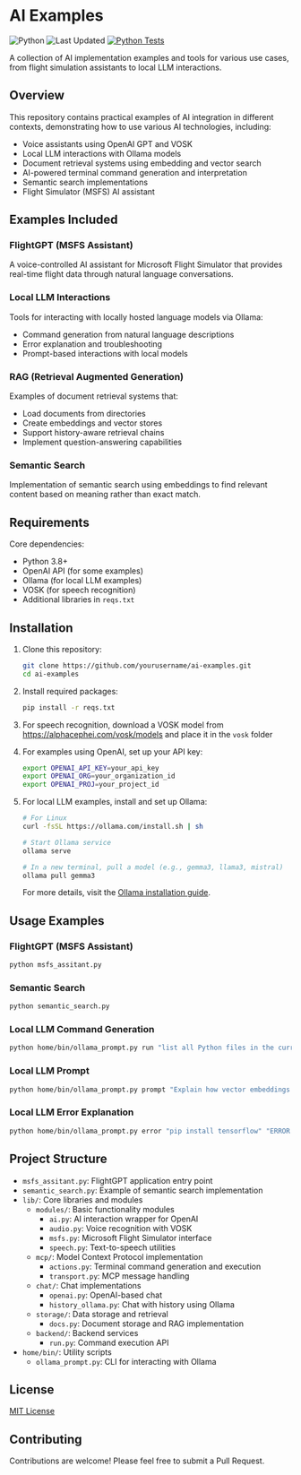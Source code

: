 # AI Examples

![Python](https://img.shields.io/badge/python-3.8%2B-green)
![Last Updated](https://img.shields.io/badge/last%20updated-April%202025-blue)
[![Python Tests](https://github.com/garrigueta/ai-examples/actions/workflows/python-tests.yml/badge.svg)](https://github.com/garrigueta/ai-examples/actions/workflows/python-tests.yml)

A collection of AI implementation examples and tools for various use cases, from flight simulation assistants to local LLM interactions.

## Overview

This repository contains practical examples of AI integration in different contexts, demonstrating how to use various AI technologies, including:

- Voice assistants using OpenAI GPT and VOSK
- Local LLM interactions with Ollama models
- Document retrieval systems using embedding and vector search
- AI-powered terminal command generation and interpretation
- Semantic search implementations
- Flight Simulator (MSFS) AI assistant

## Examples Included

### FlightGPT (MSFS Assistant)
A voice-controlled AI assistant for Microsoft Flight Simulator that provides real-time flight data through natural language conversations.

### Local LLM Interactions
Tools for interacting with locally hosted language models via Ollama:
- Command generation from natural language descriptions
- Error explanation and troubleshooting
- Prompt-based interactions with local models

### RAG (Retrieval Augmented Generation)
Examples of document retrieval systems that:
- Load documents from directories
- Create embeddings and vector stores
- Support history-aware retrieval chains
- Implement question-answering capabilities

### Semantic Search
Implementation of semantic search using embeddings to find relevant content based on meaning rather than exact match.

## Requirements

Core dependencies:
- Python 3.8+
- OpenAI API (for some examples)
- Ollama (for local LLM examples)
- VOSK (for speech recognition)
- Additional libraries in `reqs.txt`

## Installation

1. Clone this repository:
   ```bash
   git clone https://github.com/yourusername/ai-examples.git
   cd ai-examples
   ```

2. Install required packages:
   ```bash
   pip install -r reqs.txt
   ```

3. For speech recognition, download a VOSK model from https://alphacephei.com/vosk/models and place it in the `vosk` folder

4. For examples using OpenAI, set up your API key:
   ```bash
   export OPENAI_API_KEY=your_api_key
   export OPENAI_ORG=your_organization_id
   export OPENAI_PROJ=your_project_id
   ```

5. For local LLM examples, install and set up Ollama:
   ```bash
   # For Linux
   curl -fsSL https://ollama.com/install.sh | sh
   
   # Start Ollama service
   ollama serve
   
   # In a new terminal, pull a model (e.g., gemma3, llama3, mistral)
   ollama pull gemma3
   ```
   
   For more details, visit the [Ollama installation guide](https://github.com/ollama/ollama#installation).

## Usage Examples

### FlightGPT (MSFS Assistant)
```bash
python msfs_assitant.py
```

### Semantic Search
```bash
python semantic_search.py
```

### Local LLM Command Generation
```bash
python home/bin/ollama_prompt.py run "list all Python files in the current directory"
```

### Local LLM Prompt
```bash
python home/bin/ollama_prompt.py prompt "Explain how vector embeddings work"
```

### Local LLM Error Explanation
```bash
python home/bin/ollama_prompt.py error "pip install tensorflow" "ERROR: Could not find a version that satisfies the requirement tensorflow"
```

## Project Structure

- `msfs_assitant.py`: FlightGPT application entry point
- `semantic_search.py`: Example of semantic search implementation
- `lib/`: Core libraries and modules
  - `modules/`: Basic functionality modules
    - `ai.py`: AI interaction wrapper for OpenAI
    - `audio.py`: Voice recognition with VOSK
    - `msfs.py`: Microsoft Flight Simulator interface
    - `speech.py`: Text-to-speech utilities
  - `mcp/`: Model Context Protocol implementation
    - `actions.py`: Terminal command generation and execution
    - `transport.py`: MCP message handling
  - `chat/`: Chat implementations
    - `openai.py`: OpenAI-based chat
    - `history_ollama.py`: Chat with history using Ollama
  - `storage/`: Data storage and retrieval
    - `docs.py`: Document storage and RAG implementation
  - `backend/`: Backend services
    - `run.py`: Command execution API
- `home/bin/`: Utility scripts
  - `ollama_prompt.py`: CLI for interacting with Ollama

## License

[MIT License](LICENSE)

## Contributing

Contributions are welcome! Please feel free to submit a Pull Request.
